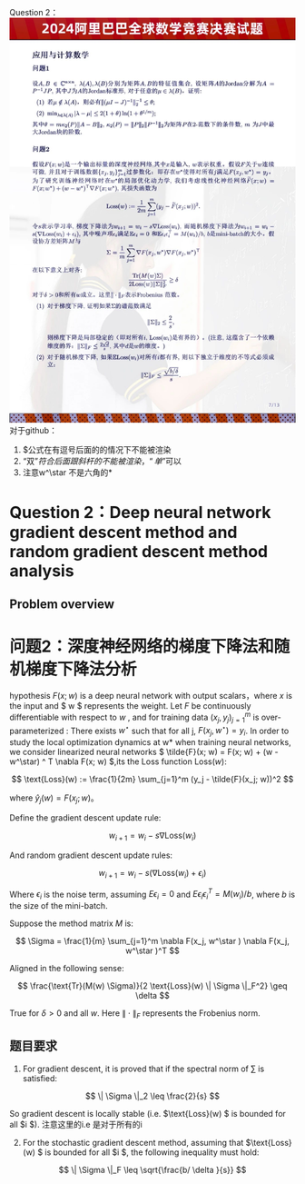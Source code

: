
Question 2：
![](picture/Prove_gradientDescent_locallyStable.jpg)
对于github：
1. $公式在有逗号后面的的情况下不能被渲染
2. “双”$符合后面跟斜杆的不能被渲染，“单”$可以
3. 注意w^\star 不是六角的*
# Question 2：Deep neural network gradient descent method and random gradient descent method analysis

## Problem overview
# 问题2：深度神经网络的梯度下降法和随机梯度下降法分析

hypothesis $F(x; w)$ is a deep neural network with output scalars，where $x$ is the input and $ w $ represents the weight. Let $F$ be continuously differentiable with respect to $w$ , and for training data $(x_j, y_j)_{j=1}^m$ is over-parameterized : There exists $w^\star$ such that for all j, $F(x_j, w^\star) = y_i$. In order to study the local optimization dynamics at w* when training neural networks, we consider linearized neural networks $ \tilde{F}(x; w) = F(x; w) + (w - w^\star) ^ T \nabla F(x; w) $,its the Loss function $\text{Loss}(w)$:

$$
\text{Loss}(w) := \frac{1}{2m} \sum_{j=1}^m (y_j - \tilde{F}(x_j; w))^2
$$

where $\hat{y}_j(w) = F(x_j; w)$。

Define the gradient descent update rule:

$$
w_{i+1} = w_i - s \nabla \text{Loss}(w_i)
$$

And random gradient descent update rules:

$$
w_{i+1} = w_i - s (\nabla \text{Loss}(w_i) + \epsilon_i)
$$

Where $\epsilon_i$ is the noise term, assuming 
$E\epsilon_i = 0$
and $E\epsilon_i \epsilon_i^T = M(w_i)/b$, where 
$b$ is the size of the mini-batch.

Suppose the method matrix $M$ is:

$$
\Sigma = \frac{1}{m} \sum_{j=1}^m \nabla F(x_j, w^\star ) \nabla F(x_j,  w^\star )^T
$$

Aligned in the following sense:

$$
\frac{\text{Tr}(M(w) \Sigma)}{2 \text{Loss}(w) \| \Sigma \|_F^2} \geq \delta
$$

True for $\delta > 0$ and all $w$. Here $\| \cdot \|_F$ represents the Frobenius norm.

## 题目要求

1. For gradient descent, it is proved that if the spectral norm of ∑ is satisfied:

$$
\| \Sigma \|_2 \leq \frac{2}{s}
$$

So gradient descent is locally stable (i.e. $\text{Loss}(w) $ is bounded for all $i $). 注意这里的i.e 是对于所有的i

2. For the stochastic gradient descent method, assuming that $\text{Loss}(w) $ is bounded for all $i $, the following inequality must hold:

$$
\| \Sigma \|_F \leq \sqrt{\frac{b/ \delta }{s}}
$$

